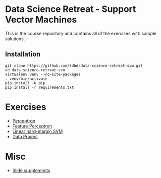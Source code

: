 # Data Science Retreat - Support Vector Machines

This is the course repository and contains all of the exercises with sample solutions.

## Installation

    git clone https://github.com/tdhd/data-science-retreat-svm.git
    cd data-science-retreat-svm
    virtualenv venv --no-site-packages
    . venv/bin/activate
    pip install -U pip
    pip install -r requirements.txt


# Exercises

* [Perceptron](01_perceptron)
* [Feature Perceptron](02_feature_perceptron)
* [Linear hard-margin SVM](03_hard_svm)
* [Data Project](data_project)


# Misc

* [Slide supplements](slides/supplement)
